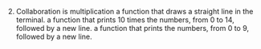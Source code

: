 2. Collaboration is multiplication
a function that draws a straight line in the terminal.
a function that prints 10 times the numbers, from 0 to 14, followed by a new line.
 a function that prints the numbers, from 0 to 9, followed by a new line.
